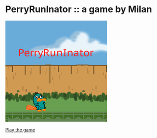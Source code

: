 # PerryRunInator :: a game by Milan

[![Play PerryRunInator][screenshot]][screenshotlink]

[screenshot]: https://raw.githubusercontent.com/digitale-ronse/projectrun_Milan/gh-pages/assets/screenshots/projectrun.png (Play PerryRunInator)
[screenshotlink]: http://digitale-ronse.github.io/projectrun_Milan/

[Play the game](http://digitale-ronse.github.io/projectrun_Milan/)





